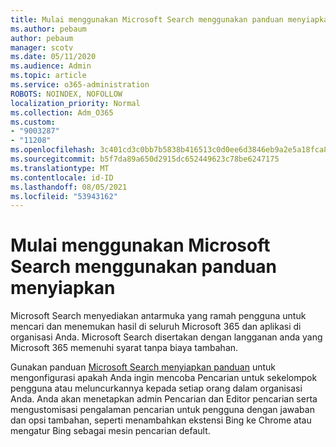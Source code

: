 ```yaml
---
title: Mulai menggunakan Microsoft Search menggunakan panduan menyiapkan
ms.author: pebaum
author: pebaum
manager: scotv
ms.date: 05/11/2020
ms.audience: Admin
ms.topic: article
ms.service: o365-administration
ROBOTS: NOINDEX, NOFOLLOW
localization_priority: Normal
ms.collection: Adm_O365
ms.custom:
- "9003287"
- "11208"
ms.openlocfilehash: 3c401cd3c0bb7b5838b416513c0d0ee6d3846eb9a2e5a18fca8f8b782fda6098
ms.sourcegitcommit: b5f7da89a650d2915dc652449623c78be6247175
ms.translationtype: MT
ms.contentlocale: id-ID
ms.lasthandoff: 08/05/2021
ms.locfileid: "53943162"
---
```

# <a name="get-started-with-microsoft-search-using-the-set-up-guide"></a>Mulai menggunakan Microsoft Search menggunakan panduan menyiapkan

Microsoft Search menyediakan antarmuka yang ramah pengguna untuk mencari dan menemukan hasil di seluruh Microsoft 365 dan aplikasi di organisasi Anda. Microsoft Search disertakan dengan langganan anda yang Microsoft 365 memenuhi syarat tanpa biaya tambahan. 

Gunakan panduan [Microsoft Search menyiapkan panduan](https://go.microsoft.com/fwlink/?linkid=2156919) untuk mengonfigurasi apakah Anda ingin mencoba Pencarian untuk sekelompok pengguna atau meluncurkannya kepada setiap orang dalam organisasi Anda. Anda akan menetapkan admin Pencarian dan Editor pencarian serta mengustomisasi pengalaman pencarian untuk pengguna dengan jawaban dan opsi tambahan, seperti menambahkan ekstensi Bing ke Chrome atau mengatur Bing sebagai mesin pencarian default.
